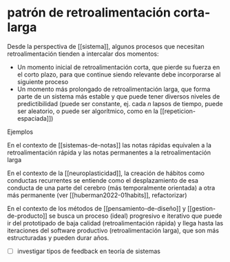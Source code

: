 # patrón de retroalimentación corta-larga
Desde la perspectiva de [[sistema]], algunos procesos que necesitan retroalimentación tienden a intercalar dos momentos:

- Un momento inicial de retroalimentación corta, que pierde su fuerza en el corto plazo, para que continue siendo relevante debe incorporarse al siguiente proceso
- Un momento más prolongado de retroalimentación larga, que forma parte de un sistema más estable y que puede tener diversos niveles de predictibilidad (puede ser constante, ej. cada *n* lapsos de tiempo, puede ser aleatorio, o puede ser algorítmico, como en la [[repeticion-espaciada]])

Ejemplos

En el contexto de [[sistemas-de-notas]] las notas rápidas equivalen a la retroalimentación rápida y las 
notas permanentes a la retroalimentación larga

En el contexto de la [[neuroplasticidad]], la creación de hábitos como conductas recurrentes se entiende como el desplazamiento de esa conducta de una parte del cerebro (más temporalmente orientada) a otra más permanente (ver [[huberman2022-01habits]], refactorizar)

En el contexto de los métodos de [[pensamiento-de-diseño]] y [[gestion-de-producto]] se busca un proceso (ideal) progresivo e iterativo que puede ir del prototipado de baja calidad (retroalimentación rápida) y llega hasta las iteraciones del software productivo (retroalimentación larga), que son más estructuradas y pueden durar años.


- [ ] investigar tipos de feedback en teoría de sistemas
